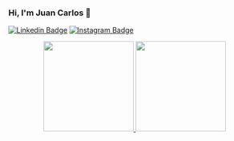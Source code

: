 ### Hi, I'm Juan Carlos 🚀

[![Linkedin Badge](https://img.shields.io/badge/-LinkedIn-0e76a8?style=flat-square&logo=Linkedin&logoColor=white)](https://www.linkedin.com/in/juan-carlos-benvive-serrano-529615195/)
[![Instagram Badge](https://img.shields.io/badge/-Instagram-e4405f?style=flat-square&logo=Instagram&logoColor=white)](https://www.instagram.com/_juancarlosbs/)

<div align="center">
  <a href="https://github.com/juancarlosbs">
  <img height="180em" src="https://github-readme-stats.vercel.app/api?username=juancarlosbs&show_icons=true&theme=dracula&include_all_commits=true&count_private=true"/>
  <img height="180em" src="https://github-readme-stats.vercel.app/api/top-langs/?username=juancarlosbs&layout=compact&langs_count=7&theme=dracula"/>
</div>
